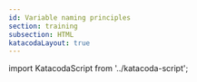 ```yaml
---
id: Variable naming principles
section: training
subsection: HTML
katacodaLayout: true
---
```


import KatacodaScript from '../katacoda-script';

<KatacodaScript katacodaId="html-css/variable-naming-principles" />
